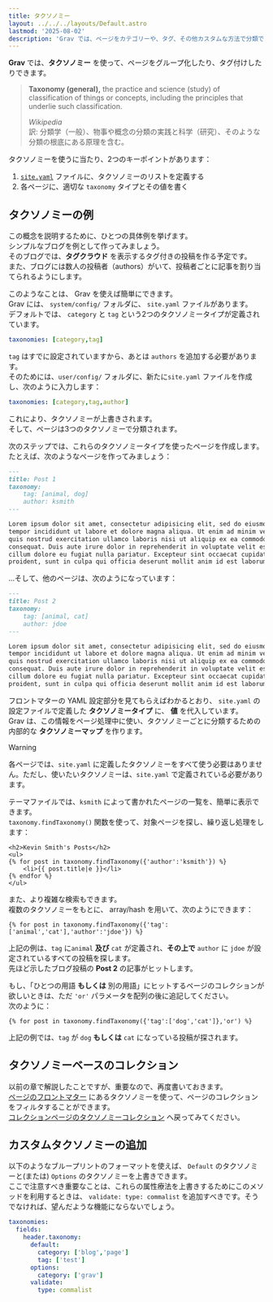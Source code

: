 ```yaml
---
title: タクソノミー
layout: ../../../layouts/Default.astro
lastmod: '2025-08-02'
description: 'Grav では、ページをカテゴリーや、タグ、その他カスタムな方法で分類できます。分類方法及び分類されたものの一覧表示方法を解説します。'
---
```


**Grav** では、**タクソノミー** を使って、ページをグループ化したり、タグ付けしたりできます。

> **Taxonomy (general),** the practice and science (study) of classification of things or concepts, including the principles that underlie such classification.  
>
> <cite>Wikipedia</cite>  
> 訳: 分類学（一般）、物事や概念の分類の実践と科学（研究）、そのような分類の根底にある原理を含む。

タクソノミーを使うに当たり、2つのキーポイントがあります：

1. [`site.yaml`](../../01.basics/05.grav-configuration) ファイルに、タクソノミーのリストを定義する
2. 各ページに、適切な `taxonomy` タイプとその値を書く

<h2 id="taxonomy-example">タクソノミーの例</h2>

この概念を説明するために、ひとつの具体例を挙げます。  
シンプルなブログを例として作ってみましょう。  
そのブログでは、**タグクラウド** を表示するタグ付きの投稿を作る予定です。  
また、ブログには数人の投稿者（authors）がいて、投稿者ごとに記事を割り当てられるようにします。

このようなことは、 Grav を使えば簡単にできます。  
Grav には、 `system/config/` フォルダに、 `site.yaml` ファイルがあります。  
デフォルトでは、 `category` と `tag` という2つのタクソノミータイプが定義されています。

```yaml
taxonomies: [category,tag]
```

`tag` はすでに設定されていますから、あとは `authors` を追加する必要があります。  
そのためには、`user/config/` フォルダに、新たに`site.yaml` ファイルを作成し、次のように入力します：

```yaml
taxonomies: [category,tag,author]
```

これにより、タクソノミーが上書きされます。  
そして、ページは3つのタクソノミーで分類されます。

次のステップでは、これらのタクソノミータイプを使ったページを作成します。  
たとえば、次のようなページを作ってみましょう：

```markdown
---
title: Post 1
taxonomy:
    tag: [animal, dog]
    author: ksmith
---

Lorem ipsum dolor sit amet, consectetur adipisicing elit, sed do eiusmod
tempor incididunt ut labore et dolore magna aliqua. Ut enim ad minim veniam,
quis nostrud exercitation ullamco laboris nisi ut aliquip ex ea commodo
consequat. Duis aute irure dolor in reprehenderit in voluptate velit esse
cillum dolore eu fugiat nulla pariatur. Excepteur sint occaecat cupidatat non
proident, sunt in culpa qui officia deserunt mollit anim id est laborum.
```

...そして、他のページは、次のようになっています：

```markdown
---
title: Post 2
taxonomy:
    tag: [animal, cat]
    author: jdoe
---

Lorem ipsum dolor sit amet, consectetur adipisicing elit, sed do eiusmod
tempor incididunt ut labore et dolore magna aliqua. Ut enim ad minim veniam,
quis nostrud exercitation ullamco laboris nisi ut aliquip ex ea commodo
consequat. Duis aute irure dolor in reprehenderit in voluptate velit esse
cillum dolore eu fugiat nulla pariatur. Excepteur sint occaecat cupidatat non
proident, sunt in culpa qui officia deserunt mollit anim id est laborum.
```

フロントマターの YAML 設定部分を見てもらえばわかるとおり、 `site.yaml` の設定ファイルで定義した **タクソノミータイプ** に、 **値** を代入しています。  
Grav は、この情報をページ処理中に使い、タクソノミーごとに分類するための内部的な **タクソノミーマップ** を作ります。

> [!Warning]  
> 各ページでは、`site.yaml` に定義したタクソノミーをすべて使う必要はありません。ただし、使いたいタクソノミーは、`site.yaml` で定義されている必要があります。

テーマファイルでは、`ksmith` によって書かれたページの一覧を、簡単に表示できます。  
`taxonomy.findTaxonomy()` 関数を使って、対象ページを探し、繰り返し処理をします：

```twig
<h2>Kevin Smith's Posts</h2>
<ul>
{% for post in taxonomy.findTaxonomy({'author':'ksmith'}) %}
    <li>{{ post.title|e }}</li>
{% endfor %}
</ul>
```

また、より複雑な検索もできます。  
複数のタクソノミーをもとに、 array/hash を用いて、次のようにできます：

```twig
{% for post in taxonomy.findTaxonomy({'tag':['animal','cat'],'author':'jdoe'}) %}
```

上記の例は、`tag` に`animal` **及び** `cat` が定義され、**その上で** `author` に `jdoe` が設定されているすべての投稿を探します。  
先ほど示したブログ投稿の **Post 2** の記事がヒットします。

もし、「ひとつの用語 **もしくは** 別の用語」にヒットするページのコレクションが欲しいときは、ただ `'or'` パラメータを配列の後に追記してください。  
次のように：

```twig
{% for post in taxonomy.findTaxonomy({'tag':['dog','cat']},'or') %}
```

上記の例では、`tag` が `dog` **もしくは** `cat` になっている投稿が探されます。


<h2 id="taxonomy-based-collections">タクソノミーベースのコレクション</h2>

以前の章で解説したことですが、重要なので、再度書いておきます。  
[ページのフロントマター](../02.headers/) にあるタクソノミーを使って、ページのコレクションをフィルタすることができます。  
[コレクションページのタクソノミーコレクション](../03.collections/#taxonomy-collections) へ戻ってみてください。

<h2 id="adding-custom-taxonomy-values-in-default-and-options">カスタムタクソノミーの追加</h2>

以下のようなブループリントのフォーマットを使えば、 `Default` のタクソノミーと(または) `Options` のタクソノミーを上書きできます。  
ここで注意すべき重要なことは、これらの属性療法を上書きするためにこのメソッドを利用するときは、 `validate: type: commalist` を追加すべきです。そうでなければ、望んだような機能にならないでしょう。

```yaml
taxonomies:
  fields:
    header.taxonomy:
      default:
        category: ['blog','page']
        tag: ['test']
      options:
        category: ['grav']
      validate:
        type: commalist
```

